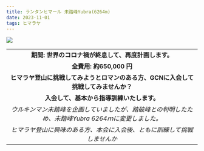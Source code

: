 ```yaml
---
title: ランタンヒマール 未踏峰Yubra(6264m) 
date: 2023-11-01
tags: ヒマラヤ
---
```


![](/2023/11/01/20231101/20201101.png)

| |
|:-----:|
|**期間: 世界のコロナ禍が終息して、再度計画します。**|
|**全費用: 約650,000 円**|
|**ヒマラヤ登山に挑戦してみようとロマンのある方、GCNに入会して挑戦してみませんか？**|
|**入会して、基本から指導訓練いたします。**|
|*ウルキンマン未踏峰を企画していましたが、踏破峰との判明したため、未踏峰Yubra 6264ｍに変更しました。*|
|*ヒマラヤ登山に興味のある方、本会に入会後、ともに訓練して挑戦しませんか*|

